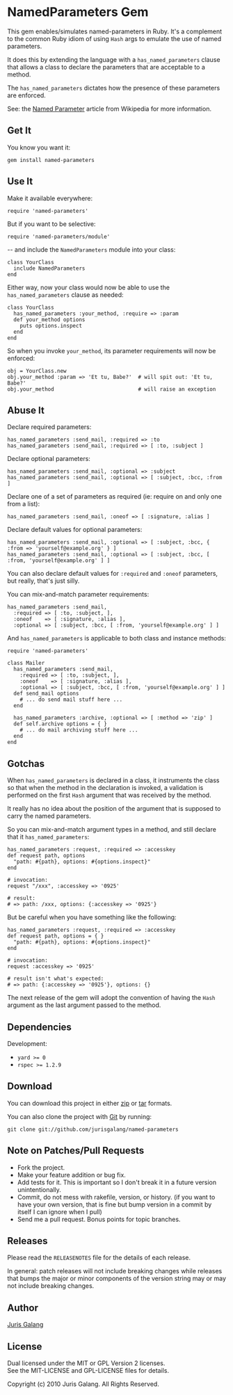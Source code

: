 NamedParameters Gem
===================
This gem enables/simulates named-parameters in Ruby. It's a complement to the 
common Ruby idiom of using `Hash` args to emulate the use of named parameters. 

It does this by extending the language with a `has_named_parameters` clause 
that allows a class to declare the parameters that are acceptable to a method.

The `has_named_parameters` dictates how the presence of these parameters are
enforced.

See: the [Named Parameter](http://en.wikipedia.org/wiki/named_parameter) 
article from Wikipedia for more information.

Get It
------
You know you want it:

    gem install named-parameters

Use It
------
Make it available everywhere:

    require 'named-parameters'   
    
But if you want to be selective:
    
    require 'named-parameters/module'

-- and include the `NamedParameters` module into your class:

    class YourClass
      include NamedParameters
    end
    
Either way, now your class would now be able to  use the 
`has_named_parameters` clause as needed:

    class YourClass
      has_named_parameters :your_method, :require => :param
      def your_method options
        puts options.inspect
      end
    end

So when you invoke `your_method`, its parameter requirements will now be
enforced:

    obj = YourClass.new
    obj.your_method :param => 'Et tu, Babe?'  # will spit out: 'Et tu, Babe?'
    obj.your_method                           # will raise an exception
        
Abuse It
--------
Declare required parameters:

    has_named_parameters :send_mail, :required => :to
    has_named_parameters :send_mail, :required => [ :to, :subject ]
    
Declare optional parameters:

    has_named_parameters :send_mail, :optional => :subject
    has_named_parameters :send_mail, :optional => [ :subject, :bcc, :from ]
    
Declare one of a set of parameters as required (ie: require on and only
one from a list):

    has_named_parameters :send_mail, :oneof => [ :signature, :alias ]
    
Declare default values for optional parameters:
    
    has_named_parameters :send_mail, :optional => [ :subject, :bcc, { :from => 'yourself@example.org' } ]
    has_named_parameters :send_mail, :optional => [ :subject, :bcc, [ :from, 'yourself@example.org' ] ]

You can also declare default values for `:required` and `:oneof` parameters, 
but really, that's just silly.

You can mix-and-match parameter requirements:

    has_named_parameters :send_mail, 
      :required => [ :to, :subject, ],
      :oneof    => [ :signature, :alias ],
      :optional => [ :subject, :bcc, [ :from, 'yourself@example.org' ] ]

And `has_named_parameters` is applicable to both class and instance methods:

    require 'named-parameters'
    
    class Mailer
      has_named_parameters :send_mail, 
        :required => [ :to, :subject, ],
        :oneof    => [ :signature, :alias ],
        :optional => [ :subject, :bcc, [ :from, 'yourself@example.org' ] ]
      def send_mail options
        # ... do send mail stuff here ...
      end
      
      has_named_parameters :archive, :optional => [ :method => 'zip' ]
      def self.archive options = { }
        # ... do mail archiving stuff here ...
      end
    end

Gotchas
-------
When `has_named_parameters` is declared in a class, it instruments the class
so that when the method in the declaration is invoked, a validation is 
performed on the first `Hash` argument that was received by the method.

It really has no idea about the position of the argument that is supposed
to carry the named parameters.

So you can mix-and-match argument types in a method, and still declare that
it `has_named_parameters`:

    has_named_parameters :request, :required => :accesskey
    def request path, options
      "path: #{path}, options: #{options.inspect}"
    end
    
    # invocation:
    request "/xxx", :accesskey => '0925'  
    
    # result:
    # => path: /xxx, options: {:accesskey => '0925'}
    
But be careful when you have something like the following:

    has_named_parameters :request, :required => :accesskey
    def request path, options = { }
      "path: #{path}, options: #{options.inspect}"
    end

    # invocation:
    request :accesskey => '0925'  
    
    # result isn't what's expected:
    # => path: {:accesskey => '0925'}, options: {}

The next release of the gem will adopt the convention of having the `Hash` 
argument as the last argument passed to the method.

Dependencies
------------
Development:

* `yard >= 0`
* `rspec >= 1.2.9`

Download
--------
You can download this project in either
[zip](http://github.com/jurisgalang/named-parameters/zipball/master) or
[tar](http://github.com/jurisgalang/named-parameters/tarball/master") formats.

You can also clone the project with [Git](http://git-scm.com)
by running: 

    git clone git://github.com/jurisgalang/named-parameters

Note on Patches/Pull Requests
-----------------------------
* Fork the project.
* Make your feature addition or bug fix.
* Add tests for it. This is important so I don't break it in a future version 
  unintentionally.
* Commit, do not mess with rakefile, version, or history. (if you want to have 
  your own version, that is fine but bump version in a commit by itself I can 
  ignore when I pull)
* Send me a pull request. Bonus points for topic branches.

Releases
--------
Please read the `RELEASENOTES` file for the details of each release. 

In general: patch releases will not include breaking changes while releases 
that bumps the major or minor components of the version string may or may not 
include breaking changes.

Author
------
[Juris Galang](http://github.com/jurisgalang/)

License
-------
Dual licensed under the MIT or GPL Version 2 licenses.  
See the MIT-LICENSE and GPL-LICENSE files for details.

Copyright (c) 2010 Juris Galang. All Rights Reserved.
